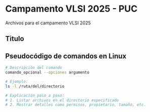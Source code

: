 # Campamento VLSI 2025 - PUC
Archivos para el campamento VLSI 2025


## Titulo 

## Pseudocódigo de comandos en Linux

```bash
# Descripción del comando
comando_opcional --opciones argumento

# Ejemplo:
ls -l /ruta/del/directorio

# Explicación paso a paso:
# 1. Listar archivos en el directorio especificado
# 2. Mostrar detalles como permisos, propietario, tamaño, etc.
```